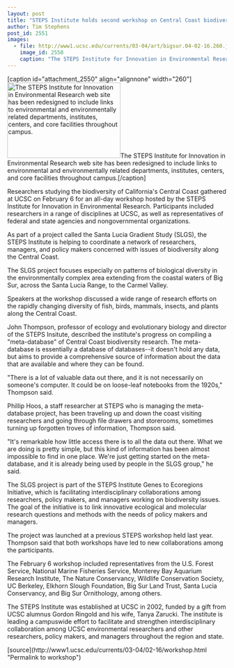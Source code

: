 ```yaml
---
layout: post
title: "STEPS Institute holds second workshop on Central Coast biodiversity"
author: Tim Stephens
post_id: 2551
images:
  - file: http://www1.ucsc.edu/currents/03-04/art/bigsur.04-02-16.260.jpg
    image_id: 2550
    caption: "The STEPS Institute for Innovation in Environmental Research web site has been redesigned to include links to environmental and environmentally related departments, institutes, centers, and core facilities throughout campus."
---
```


[caption id="attachment_2550" align="alignnone" width="260"]<a href="http://localhost/mysite/wp-content/uploads/2004/02/bigsur.04-02-16.260.jpg"><img class="size-full wp-image-2550" src="http://localhost/mysite/wp-content/uploads/2004/02/bigsur.04-02-16.260.jpg" alt="The STEPS Institute for Innovation in Environmental Research web site has been redesigned to include links to environmental and environmentally related departments, institutes, centers, and core facilities throughout campus." width="260" height="173" /></a>The STEPS Institute for Innovation in Environmental Research web site has been redesigned to include links to environmental and environmentally related departments, institutes, centers, and core facilities throughout campus.[/caption]
<p>
  Researchers studying the biodiversity of California's Central Coast gathered at UCSC on February 6 for an all-day workshop hosted by the STEPS Institute for Innovation in Environmental Research. Participants included researchers in a range of disciplines at UCSC, as well as representatives of federal and state agencies and nongovernmental organizations.<br>
</p>
<p>
  As part of a project called the Santa Lucia Gradient Study (SLGS), the STEPS Institute is helping to coordinate a network of researchers, managers, and policy makers concerned with issues of biodiversity along the Central Coast.
</p>
<p>
  The SLGS project focuses especially on patterns of biological diversity in the environmentally complex area extending from the coastal waters of Big Sur, across the Santa Lucia Range, to the Carmel Valley.<br>
</p>
<p>
  Speakers at the workshop discussed a wide range of research efforts on the rapidly changing diversity of fish, birds, mammals, insects, and plants along the Central Coast.<br>
</p>
<p>
  John Thompson, professor of ecology and evolutionary biology and director of the STEPS Insitute, described the institute's progress on compiling a "meta-database" of Central Coast biodiversity research. The meta-database is essentially a database of databases--it doesn't hold any data, but aims to provide a comprehensive source of information about the data that are available and where they can be found.<br>
</p>
<p>
  "There is a lot of valuable data out there, and it is not necessarily on someone's computer. It could be on loose-leaf notebooks from the 1920s," Thompson said.<br>
</p>
<p>
  Phillip Hoos, a staff researcher at STEPS who is managing the meta-database project, has been traveling up and down the coast visiting researchers and going through file drawers and storerooms, sometimes turning up forgotten troves of information, Thompson said.<br>
</p>
<p>
  "It's remarkable how little access there is to all the data out there. What we are doing is pretty simple, but this kind of information has been almost impossible to find in one place. We're just getting started on the meta-database, and it is already being used by people in the SLGS group," he said.<br>
</p>
<p>
  The SLGS project is part of the STEPS Institute Genes to Ecoregions Initiative, which is facilitating interdisciplinary collaborations among researchers, policy makers, and managers working on biodiversity issues. The goal of the initiative is to link innovative ecological and molecular research questions and methods with the needs of policy makers and managers.<br>
</p>
<p>
  The project was launched at a previous STEPS workshop held last year. Thompson said that both workshops have led to new collaborations among the participants.<br>
</p>
<p>
  The February 6 workshop included representatives from the U.S. Forest Service, National Marine Fisheries Service, Monterey Bay Aquarium Research Institute, The Nature Conservancy, Wildlife Conservation Society, UC Berkeley, Elkhorn Slough Foundation, Big Sur Land Trust, Santa Lucia Conservancy, and Big Sur Ornithology, among others.<br>
</p>
<p>
  The STEPS Institute was established at UCSC in 2002, funded by a gift from UCSC alumnus Gordon Ringold and his wife, Tanya Zarucki. The institute is leading a campuswide effort to facilitate and strengthen interdisciplinary collaboration among UCSC environmental researchers and other researchers, policy makers, and managers throughout the region and state.<br>
</p>
[source](http://www1.ucsc.edu/currents/03-04/02-16/workshop.html "Permalink to workshop")
